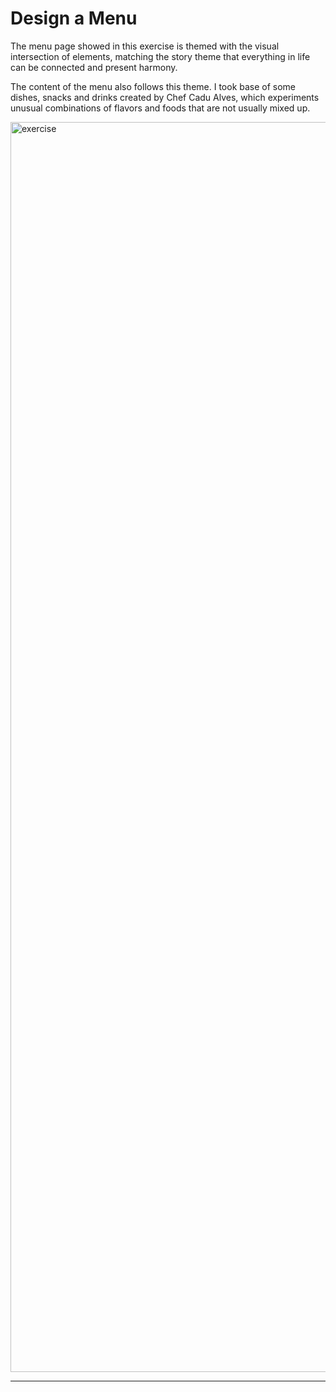 # Design a Menu

The menu page showed in this exercise is themed with the visual intersection of elements, matching the story theme that everything in life can be connected and present harmony.

The content of the menu also follows this theme. I took base of some dishes, snacks and drinks created by Chef Cadu Alves, which experiments unusual combinations of flavors and foods that are not usually mixed up.

<img width="1294" height="2000" alt="exercise" src="https://github.com/user-attachments/assets/df4aba28-c7ec-49c1-8be2-b194d8c6857f" />


---
